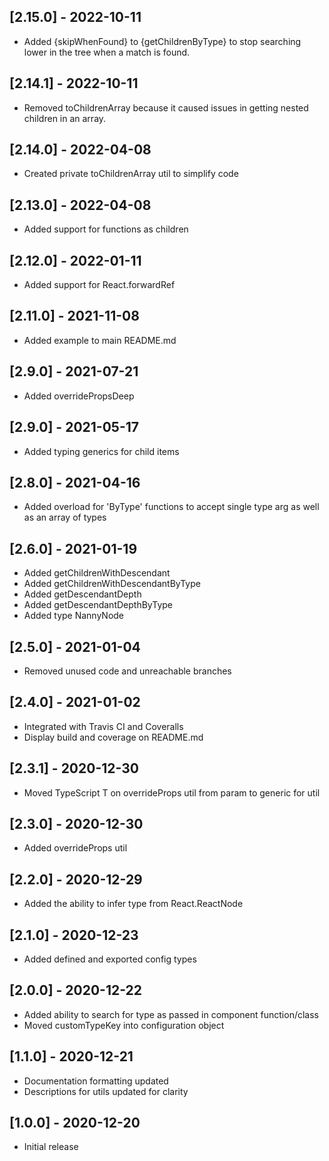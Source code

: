 ## [2.15.0] - 2022-10-11
- Added {skipWhenFound} to {getChildrenByType} to stop searching lower in the tree when a match is found.

## [2.14.1] - 2022-10-11
- Removed toChildrenArray because it caused issues in getting nested children in an array.

## [2.14.0] - 2022-04-08
- Created private toChildrenArray util to simplify code

## [2.13.0] - 2022-04-08
- Added support for functions as children

## [2.12.0] - 2022-01-11
- Added support for React.forwardRef

## [2.11.0] - 2021-11-08
- Added example to main README.md

## [2.9.0] - 2021-07-21
- Added overridePropsDeep

## [2.9.0] - 2021-05-17
- Added typing generics for child items

## [2.8.0] - 2021-04-16
- Added overload for 'ByType' functions to accept single type arg as well as an array of types

## [2.6.0] - 2021-01-19
- Added getChildrenWithDescendant
- Added getChildrenWithDescendantByType
- Added getDescendantDepth
- Added getDescendantDepthByType
- Added type NannyNode

## [2.5.0] - 2021-01-04
- Removed unused code and unreachable branches

## [2.4.0] - 2021-01-02
- Integrated with Travis CI and Coveralls
- Display build and coverage on README.md

## [2.3.1] - 2020-12-30
- Moved TypeScript T on overrideProps util from param to generic for util

## [2.3.0] - 2020-12-30
- Added overrideProps util

## [2.2.0] - 2020-12-29
- Added the ability to infer type from React.ReactNode

## [2.1.0] - 2020-12-23
- Added defined and exported config types

## [2.0.0] - 2020-12-22
- Added ability to search for type as passed in component function/class
- Moved customTypeKey into configuration object

## [1.1.0] - 2020-12-21
- Documentation formatting updated
- Descriptions for utils updated for clarity

## [1.0.0] - 2020-12-20
- Initial release